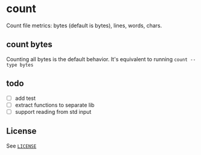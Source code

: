 # count
Count file metrics: bytes (default is bytes), lines, words, chars.
## count bytes

Counting all bytes is the default behavior. It's equivalent to running `count --type bytes`

## todo

- [ ] add test
- [ ] extract functions to separate lib
- [ ] support reading from std input

## License

See [`LICENSE`](./LICENSE)

